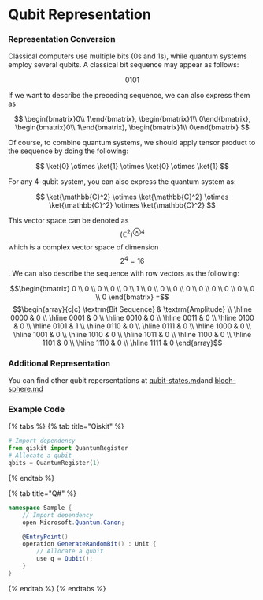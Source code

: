 # Qubit Representation

### Representation Conversion

Classical computers use multiple bits (0s and 1s), while quantum systems employ several qubits. A classical bit sequence may appear as follows:

$$0101$$

If we want to describe the preceding sequence, we can also express them as

$$
\begin{bmatrix}0\\ 1\end{bmatrix},
\begin{bmatrix}1\\ 0\end{bmatrix},
\begin{bmatrix}0\\ 1\end{bmatrix},
\begin{bmatrix}1\\ 0\end{bmatrix}
$$

Of course, to combine quantum systems, we should apply tensor product to the sequence by doing the following:

$$
\ket{0} \otimes \ket{1} \otimes \ket{0} \otimes \ket{1}
$$

For any 4-qubit system, you can also express the quantum system as:&#x20;

$$
\ket{\mathbb{C}^2} \otimes \ket{\mathbb{C}^2} \otimes \ket{\mathbb{C}^2} \otimes \ket{\mathbb{C}^2}
$$

This vector space can be denoted as $$\left(\mathbb{C}^2\right)^{\otimes 4}$$ which is a complex vector space of dimension $$2^4=16$$. We can also describe the sequence with row vectors as the following:

$$\begin{bmatrix} 0 \\ 0 \\ 0 \\ 0 \\ 0 \\ 1 \\ 0 \\ 0 \\ 0 \\ 0 \\ 0 \\ 0 \\ 0 \\ 0 \\ 0 \\ 0 \end{bmatrix} =$$ $$\begin{array}{c|c}   \textrm{Bit Sequence} & \textrm{Amplitude} \\ \hline   0000 & 0 \\ \hline   0001 & 0 \\ \hline   0010 & 0 \\ \hline   0011 & 0 \\ \hline   0100 & 0 \\ \hline   0101 & 1 \\ \hline   0110 & 0 \\ \hline   0111 & 0 \\ \hline   1000 & 0 \\ \hline   1001 & 0 \\ \hline   1010 & 0 \\ \hline   1011 & 0 \\ \hline   1100 & 0 \\ \hline   1101 & 0 \\ \hline   1110 & 0 \\ \hline   1111 & 0 \end{array}$$

### Additional Representation

You can find other qubit repersentations at [qubit-states.md](qubit-states.md "mention")and [bloch-sphere.md](bloch-sphere.md "mention")

### Example Code

{% tabs %}
{% tab title="Qiskit" %}
```python
# Import dependency
from qiskit import QuantumRegister
# Allocate a qubit
qbits = QuantumRegister(1)
```
{% endtab %}

{% tab title="Q#" %}
```csharp
namespace Sample {
    // Import dependency
    open Microsoft.Quantum.Canon;

    @EntryPoint()
    operation GenerateRandomBit() : Unit {
        // Allocate a qubit
        use q = Qubit();
    }
}
```
{% endtab %}
{% endtabs %}

